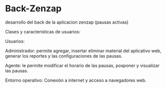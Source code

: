 # Back-Zenzap
desarrollo del back de la aplicacion zenzap (pausas activas)

Clases y características de usuarios: 

Usuarios: 

Administrador: permite agregar, insertar eliminar material del aplicativo web, generar los reportes y las configuraciones de las pausas. 

Agente: le permite modificar el horario de las pausas, posponer y visualizar las pausas. 

Entorno operativo: 
Conexión a internet y acceso a navegadores web. 


